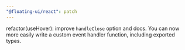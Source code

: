 ```yaml
---
"@floating-ui/react": patch
---
```


refactor(useHover): improve `handleClose` option and docs. You can now more easily write a custom event handler function, including exported types.
